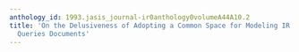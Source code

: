 ```yaml
---
anthology_id: 1993.jasis_journal-ir0anthology0volumeA44A10.2
title: 'On the Delusiveness of Adopting a Common Space for Modeling IR Objects: Are
  Queries Documents'
---
```

